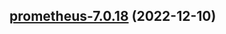 

## [prometheus-7.0.18](https://github.com/truecharts/charts/compare/prometheus-7.0.17...prometheus-7.0.18) (2022-12-10)

